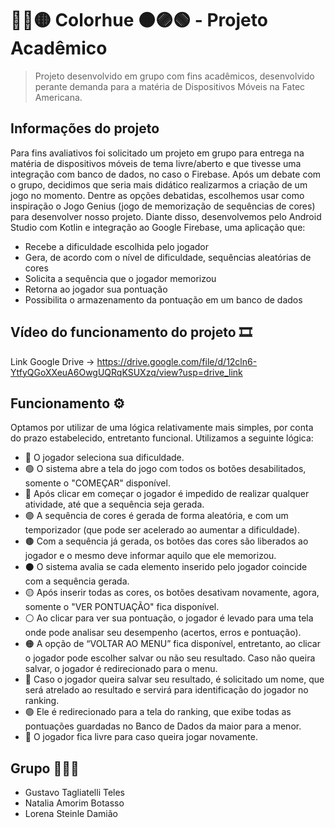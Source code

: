 # 🔵🔴🟡 Colorhue 🟠🟣🟢 - Projeto Acadêmico
> Projeto desenvolvido em grupo com fins acadêmicos, desenvolvido perante demanda para a matéria de Dispositivos Móveis na Fatec Americana.

## Informações do projeto
Para fins avaliativos foi solicitado um projeto em grupo para entrega na matéria de dispositivos móveis de tema livre/aberto e que tivesse uma integração com banco de dados, no caso o Firebase. Após um debate com o grupo, decidimos que seria mais didático realizarmos a criação de um jogo no momento. Dentre as opções debatidas, escolhemos usar como inspiração o Jogo Genius (jogo de memorização de sequências de cores) para desenvolver nosso projeto.
Diante disso, desenvolvemos pelo Android Studio com Kotlin e integração ao Google Firebase, uma aplicação que:
- Recebe a dificuldade escolhida pelo jogador
- Gera, de acordo com o nível de dificuldade, sequências aleatórias de cores
- Solicita a sequência que o jogador memorizou
- Retorna ao jogador sua pontuação
- Possibilita o armazenamento da pontuação em um banco de dados

## Vídeo do funcionamento do projeto 🎞️
Link Google Drive -> https://drive.google.com/file/d/12cln6-YtfyQGoXXeuA6OwgUQRqKSUXzq/view?usp=drive_link 

## Funcionamento ⚙️
Optamos por utilizar de uma lógica relativamente mais simples, por conta do prazo estabelecido, entretanto funcional.
Utilizamos a seguinte lógica: 
- 🔵 O jogador seleciona sua dificuldade.
- 🟢 O sistema abre a tela do jogo com todos os botões desabilitados, somente o "COMEÇAR" disponível.
- 🔴 Após clicar em começar o jogador é impedido de realizar qualquer atividade, até que a sequência seja gerada.
- 🟣 A sequência de cores é gerada de forma aleatória, e com um temporizador (que pode ser acelerado ao aumentar a dificuldade).
- 🟤 Com a sequência já gerada, os botões das cores são liberados ao jogador e o mesmo deve informar aquilo que ele memorizou.
- ⚫ O sistema avalia se cada elemento inserido pelo jogador coincide com a sequência gerada.
- 🟡 Após inserir todas as cores, os botões desativam novamente, agora, somente o "VER PONTUAÇÃO" fica disponível.
- ⚪ Ao clicar para ver sua pontuação, o jogador é levado para uma tela onde pode analisar seu desempenho (acertos, erros e pontuação).
- 🟠 A opção de “VOLTAR AO MENU” fica disponível, entretanto, ao clicar o jogador pode escolher salvar ou não seu resultado. Caso não queira salvar, o jogador é redirecionado para o menu.
- 🔵 Caso o jogador queira salvar seu resultado, é solicitado um nome, que será atrelado ao resultado e servirá para identificação do jogador no ranking.
- 🟢 Ele é redirecionado para a tela do ranking, que exibe todas as pontuações guardadas no Banco de Dados da maior para a menor.
- 🔴 O jogador fica livre para caso queira jogar novamente.

## Grupo 🧑👩👩
- Gustavo Tagliatelli Teles
- Natalia Amorim Botasso
- Lorena Steinle Damião
